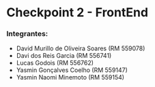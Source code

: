 # Checkpoint 2 - FrontEnd

### Integrantes:

- David Murillo de Oliveira Soares (RM 559078)
- Davi dos Reis Garcia (RM 556741)
- Lucas Godois (RM 556762)
- Yasmin Gonçalves Coelho (RM 559147)
- Yasmin Naomi Minemoto (RM 559154)

